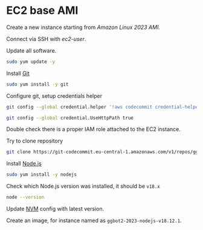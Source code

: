 # EC2 base AMI

Create a new instance starting from _Amazon Linux 2023 AMI_.

Connect via SSH with _ec2-user_.

Update all software.

```sh
sudo yum update -y
```

Install [Git](./tech-stack.md#git)

```sh
sudo yum install -y git
```

Configure git, setup credentials helper

```sh
git config --global credential.helper '!aws codecommit credential-helper $@'

git config --global credential.UseHttpPath true
```

Double check there is a proper IAM role attached to the EC2 instance.

Try to clone repository

```sh
git clone https://git-codecommit.eu-central-1.amazonaws.com/v1/repos/ggbot2-monorepo
```

Install [Node.js](./tech-stack.md#nodejs)

```sh
sudo yum install -y nodejs
```

Check which Node.js version was installed, it should be `v18.x`

```sh
node --version
```

Update [NVM](./tech-stack.md#nvm) config with latest version.

Create an image, for instance named as `ggbot2-2023-nodejs-v18.12.1`.

<!--
TODO
start from previous image
add environment variables, systemctl, etc.
create image `ggbot2-base-202303`

Start a new instance from latest base image.
Pull code and build.

### Set environment

```sh
export NODE_ENV=production
export DEPLOY_STAGE=main
export UTRUST_API_KEY=xxx
export UTRUST_=xxx
```

Notice that `NODE_ENV` is set to production after installing npm deps, otherwise
it will install only production deps, while for build we need also dev deps.

Also notice that environment is used also by `npm run generate:user-webapp:env`
script which is run automatically after build.

Make it persistent, add to *~/.bashrc* all variable exports except `NODE_ENV`.

Build

```sh
npm run build
npm run next:build:user-webapp
```

### Create ggbot2-user-webapp service


Launch

```sh
sudo vi /lib/systemd/system/ggbot2-user-webapp.service
```

Add the following content

```
[Unit]
Description=crypto flow
Documentation=https://ggbot2.com
After=network.target

[Service]
Type=simple
User=ec2-user
Group=ec2-user
WorkingDirectory=/home/ec2-user/ggbot2-monorepo
ExecStart=/usr/bin/npm run start:user-webapp
Restart=on-failure
RestartSec=10
Environment="NODE_ENV=production"

[Install]
WantedBy=multi-user.target
```

Add more environment variables via systemd override.

```sh
sudo systemctl edit ggbot2-user-webapp
```

This will create a /etc/systemd/system/ggbot2-user-webapp.service.d/override.conf file, add the following variables with proper values.

```
[Service]
Environment="AWS_ACCOUNT_ID=xxx"
Environment="AWS_ACCESS_KEY_ID=xxx"
Environment="AWS_SECRET_ACCESS_KEY=xxx"
Environment="DEPLOY_STAGE=main"
```

Command `systemctl edit` uses nano, to "exit and save" do `CTRL-x SHIFT-Y ENTER`.

You can edit override file with

```sh
sudo systemctl edit ggbot2-user-webapp
```

Tell systemd that there is a new service, run only once

```sh
sudo systemctl daemon-reload
```

The following commands are available:

- Check service status: `sudo systemctl status ggbot2-user-webapp`
- Start service: `sudo systemctl start ggbot2-user-webapp`
- Stop service: `sudo systemctl stop ggbot2-user-webapp`


Start service and check its status

```sh
sudo systemctl start ggbot2-user-webapp
sudo systemctl status ggbot2-user-webapp
```

### Create ggbot2-executor service


Launch

```sh
sudo vi /lib/systemd/system/ggbot2-executor.service
```

Add the following content

```
[Unit]
Description=crypto flow executor
Documentation=https://ggbot2.com
After=network.target

[Service]
Type=simple
User=ec2-user
Group=ec2-user
WorkingDirectory=/home/ec2-user/ggbot2-monorepo
ExecStart=/usr/bin/npm run start:executor
Restart=on-failure
RestartSec=10
Environment="NODE_ENV=production"

[Install]
WantedBy=multi-user.target
```

Add environment variables via systemd override.

```sh
sudo systemctl edit ggbot2-executor
```

Add content

```
[Service]
Environment="AWS_ACCOUNT_ID=xxx"
Environment="AWS_ACCESS_KEY_ID=xxx"
Environment="AWS_SECRET_ACCESS_KEY=xxx"
Environment="DEPLOY_STAGE=main"
```

You can edit override file with

```sh
sudo systemctl edit ggbot2-executor
```

Tell systemd that there is a new service and enable service start at boot

```sh
sudo systemctl daemon-reload
sudo systemctl enable ggbot2-executor
```

Start service and check its status

```sh
sudo systemctl start ggbot2-executor
sudo systemctl status ggbot2-executor
```

-->
